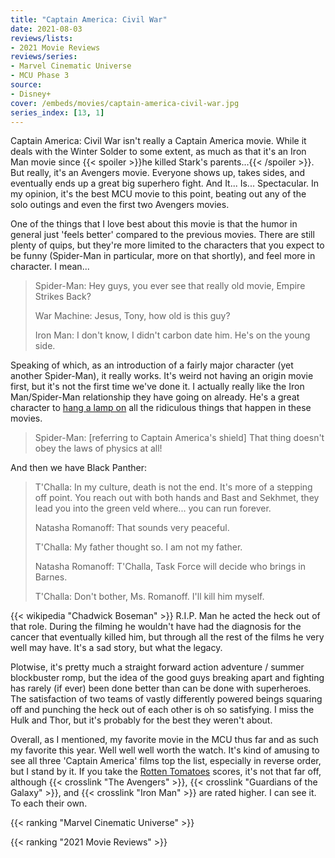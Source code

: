 ```yaml
---
title: "Captain America: Civil War"
date: 2021-08-03
reviews/lists:
- 2021 Movie Reviews
reviews/series:
- Marvel Cinematic Universe
- MCU Phase 3
source:
- Disney+
cover: /embeds/movies/captain-america-civil-war.jpg
series_index: [13, 1]
---
```

Captain America: Civil War isn't really a Captain America movie. While it deals with the Winter Solder to some extent, as much as that it's an Iron Man movie since {{< spoiler >}}he killed Stark's parents...{{< /spoiler >}}. But really, it's an Avengers movie. Everyone shows up, takes sides, and eventually ends up a great big superhero fight. And It... Is... Spectacular. In my opinion, it's the best MCU movie to this point, beating out any of the solo outings and even the first two Avengers movies.

One of the things that I love best about this movie is that the humor in general just 'feels better' compared to the previous movies. There are still plenty of quips, but they're more limited to the characters that you expect to be funny (Spider-Man in particular, more on that shortly), and feel more in character. I mean... 

> Spider-Man: Hey guys, you ever see that really old movie, Empire Strikes Back?
> 
> War Machine: Jesus, Tony, how old is this guy?
> 
> Iron Man: I don't know, I didn't carbon date him. He's on the young side.

Speaking of which, as an introduction of a fairly major character (yet another Spider-Man), it really works. It's weird not having an origin movie first, but it's not the first time we've done it. I actually really like the Iron Man/Spider-Man relationship they have going on already. He's a great character to [hang a lamp on](https://tvtropes.org/pmwiki/pmwiki.php/Main/LampshadeHanging) all the ridiculous things that happen in these movies. 

> Spider-Man: [referring to Captain America's shield] That thing doesn't obey the laws of physics at all! 

And then we have Black Panther:
 
> T'Challa: In my culture, death is not the end. It's more of a stepping off point. You reach out with both hands and Bast and Sekhmet, they lead you into the green veld where... you can run forever.
> 
> Natasha Romanoff: That sounds very peaceful.
> 
> T'Challa: My father thought so. I am not my father.
> 
> Natasha Romanoff: T'Challa, Task Force will decide who brings in Barnes.
> 
> T'Challa: Don't bother, Ms. Romanoff. I'll kill him myself.

{{< wikipedia "Chadwick Boseman" >}} R.I.P. Man he acted the heck out of that role. During the filming he wouldn't have had the diagnosis for the cancer that eventually killed him, but through all the rest of the films he very well may have. It's a sad story, but what the legacy. 

Plotwise, it's pretty much a straight forward action adventure / summer blockbuster romp, but the idea of the good guys breaking apart and fighting has rarely (if ever) been done better than can be done with superheroes. The satisfaction of two teams of vastly differently powered beings squaring off and punching the heck out of each other is oh so satisfying. I miss the Hulk and Thor, but it's probably for the best they weren't about. 

Overall, as I mentioned, my favorite movie in the MCU thus far and as such my favorite this year. Well well well worth the watch. It's kind of amusing to see all three 'Captain America' films top the list, especially in reverse order, but I stand by it. If you take the [Rotten Tomatoes](https://editorial.rottentomatoes.com/guide/all-marvel-cinematic-universe-movies-ranked/) scores, it's not that far off, although {{< crosslink "The Avengers" >}}, {{< crosslink "Guardians of the Galaxy" >}}, and {{< crosslink "Iron Man" >}} are rated higher. I can see it. To each their own. 

{{< ranking "Marvel Cinematic Universe" >}}

{{< ranking "2021 Movie Reviews" >}}
